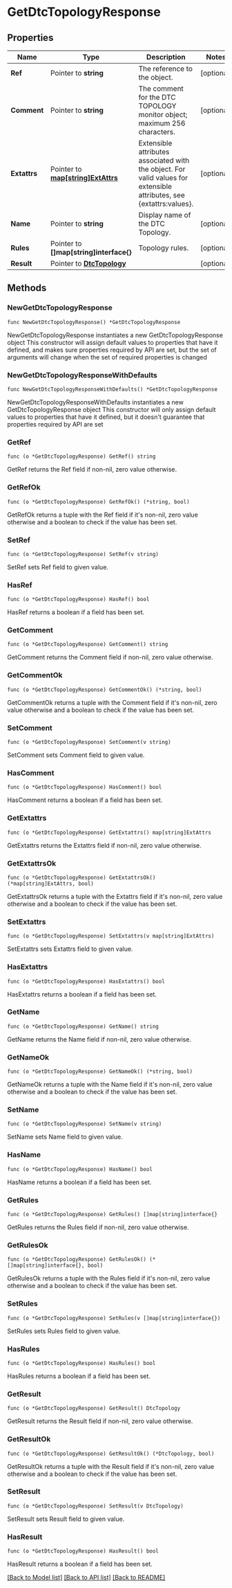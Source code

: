 # GetDtcTopologyResponse

## Properties

Name | Type | Description | Notes
------------ | ------------- | ------------- | -------------
**Ref** | Pointer to **string** | The reference to the object. | [optional] 
**Comment** | Pointer to **string** | The comment for the DTC TOPOLOGY monitor object; maximum 256 characters. | [optional] 
**Extattrs** | Pointer to [**map[string]ExtAttrs**](ExtAttrs.md) | Extensible attributes associated with the object. For valid values for extensible attributes, see {extattrs:values}. | [optional] 
**Name** | Pointer to **string** | Display name of the DTC Topology. | [optional] 
**Rules** | Pointer to **[]map[string]interface{}** | Topology rules. | [optional] 
**Result** | Pointer to [**DtcTopology**](DtcTopology.md) |  | [optional] 

## Methods

### NewGetDtcTopologyResponse

`func NewGetDtcTopologyResponse() *GetDtcTopologyResponse`

NewGetDtcTopologyResponse instantiates a new GetDtcTopologyResponse object
This constructor will assign default values to properties that have it defined,
and makes sure properties required by API are set, but the set of arguments
will change when the set of required properties is changed

### NewGetDtcTopologyResponseWithDefaults

`func NewGetDtcTopologyResponseWithDefaults() *GetDtcTopologyResponse`

NewGetDtcTopologyResponseWithDefaults instantiates a new GetDtcTopologyResponse object
This constructor will only assign default values to properties that have it defined,
but it doesn't guarantee that properties required by API are set

### GetRef

`func (o *GetDtcTopologyResponse) GetRef() string`

GetRef returns the Ref field if non-nil, zero value otherwise.

### GetRefOk

`func (o *GetDtcTopologyResponse) GetRefOk() (*string, bool)`

GetRefOk returns a tuple with the Ref field if it's non-nil, zero value otherwise
and a boolean to check if the value has been set.

### SetRef

`func (o *GetDtcTopologyResponse) SetRef(v string)`

SetRef sets Ref field to given value.

### HasRef

`func (o *GetDtcTopologyResponse) HasRef() bool`

HasRef returns a boolean if a field has been set.

### GetComment

`func (o *GetDtcTopologyResponse) GetComment() string`

GetComment returns the Comment field if non-nil, zero value otherwise.

### GetCommentOk

`func (o *GetDtcTopologyResponse) GetCommentOk() (*string, bool)`

GetCommentOk returns a tuple with the Comment field if it's non-nil, zero value otherwise
and a boolean to check if the value has been set.

### SetComment

`func (o *GetDtcTopologyResponse) SetComment(v string)`

SetComment sets Comment field to given value.

### HasComment

`func (o *GetDtcTopologyResponse) HasComment() bool`

HasComment returns a boolean if a field has been set.

### GetExtattrs

`func (o *GetDtcTopologyResponse) GetExtattrs() map[string]ExtAttrs`

GetExtattrs returns the Extattrs field if non-nil, zero value otherwise.

### GetExtattrsOk

`func (o *GetDtcTopologyResponse) GetExtattrsOk() (*map[string]ExtAttrs, bool)`

GetExtattrsOk returns a tuple with the Extattrs field if it's non-nil, zero value otherwise
and a boolean to check if the value has been set.

### SetExtattrs

`func (o *GetDtcTopologyResponse) SetExtattrs(v map[string]ExtAttrs)`

SetExtattrs sets Extattrs field to given value.

### HasExtattrs

`func (o *GetDtcTopologyResponse) HasExtattrs() bool`

HasExtattrs returns a boolean if a field has been set.

### GetName

`func (o *GetDtcTopologyResponse) GetName() string`

GetName returns the Name field if non-nil, zero value otherwise.

### GetNameOk

`func (o *GetDtcTopologyResponse) GetNameOk() (*string, bool)`

GetNameOk returns a tuple with the Name field if it's non-nil, zero value otherwise
and a boolean to check if the value has been set.

### SetName

`func (o *GetDtcTopologyResponse) SetName(v string)`

SetName sets Name field to given value.

### HasName

`func (o *GetDtcTopologyResponse) HasName() bool`

HasName returns a boolean if a field has been set.

### GetRules

`func (o *GetDtcTopologyResponse) GetRules() []map[string]interface{}`

GetRules returns the Rules field if non-nil, zero value otherwise.

### GetRulesOk

`func (o *GetDtcTopologyResponse) GetRulesOk() (*[]map[string]interface{}, bool)`

GetRulesOk returns a tuple with the Rules field if it's non-nil, zero value otherwise
and a boolean to check if the value has been set.

### SetRules

`func (o *GetDtcTopologyResponse) SetRules(v []map[string]interface{})`

SetRules sets Rules field to given value.

### HasRules

`func (o *GetDtcTopologyResponse) HasRules() bool`

HasRules returns a boolean if a field has been set.

### GetResult

`func (o *GetDtcTopologyResponse) GetResult() DtcTopology`

GetResult returns the Result field if non-nil, zero value otherwise.

### GetResultOk

`func (o *GetDtcTopologyResponse) GetResultOk() (*DtcTopology, bool)`

GetResultOk returns a tuple with the Result field if it's non-nil, zero value otherwise
and a boolean to check if the value has been set.

### SetResult

`func (o *GetDtcTopologyResponse) SetResult(v DtcTopology)`

SetResult sets Result field to given value.

### HasResult

`func (o *GetDtcTopologyResponse) HasResult() bool`

HasResult returns a boolean if a field has been set.


[[Back to Model list]](../README.md#documentation-for-models) [[Back to API list]](../README.md#documentation-for-api-endpoints) [[Back to README]](../README.md)


